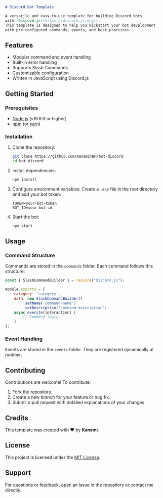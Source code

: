 
```markdown
# Discord Bot Template

A versatile and easy-to-use template for building Discord bots
with [Discord.js](https://discord.js.org/).
This template is designed to help you kickstart your bot development
with pre-configured commands, events, and best practices.
```
## Features
- Modular command and event handling
- Built-in error handling
- Supports Slash Commands
- Customizable configuration
- Written in JavaScript using Discord.js

## Getting Started
### Prerequisites
- [Node.js](https://nodejs.org/) (v16.9.0 or higher)
- [npm](https://www.npmjs.com/) (or [yarn](https://yarnpkg.com/))

### Installation
1. Clone the repository:
   ```bash
   git clone https://github.com/KanamiYBH/bot-discord
   cd bot-discord
   ```
2. Install dependencies:
   ```bash
   npm install
   ```
3. Configure environment variables:
   Create a `.env` file in the root directory and add your bot token:
   ```env
   TOKEN=your-bot-token
   BOT_ID=your-bot-id
   ```
4. Start the bot:
   ```bash
   npm start
   ```

## Usage
### Command Structure
Commands are stored in the `commands` folder. Each command follows this structure:
```javascript
const { SlashCommandBuilder } = require("discord.js");

module.exports = {
    category: 'category',
    data: new SlashCommandBuilder()
        .setName('command-name')
        .setDescription('command-description'),
    async execute(interaction) {
        // Command logic
    }
};
```

### Event Handling
Events are stored in the `events` folder. They are registered dynamically at runtime.

## Contributing
Contributions are welcome! To contribute:
1. Fork the repository.
2. Create a new branch for your feature or bug fix.
3. Submit a pull request with detailed explanations of your changes.

## Credits
This template was created with ❤️ by **Kanami**.

## License
This project is licensed under the [MIT License](LICENSE).

## Support
For questions or feedback, open an issue in the repository or contact me directly.
